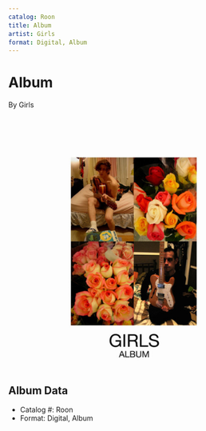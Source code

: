 ```yaml
---
catalog: Roon
title: Album
artist: Girls
format: Digital, Album
---
```


# Album

By Girls

![](../../assets/albumcovers/Girls-Album.png)

## Album Data

- Catalog #: Roon
- Format: Digital, Album

